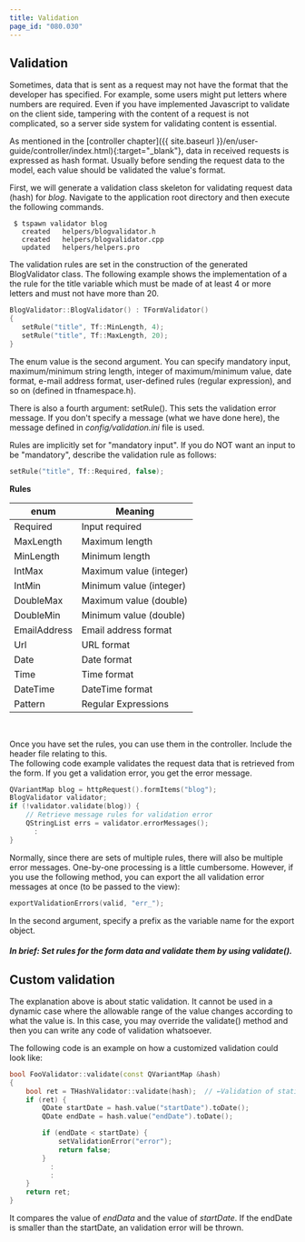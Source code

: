 ```yaml
---
title: Validation
page_id: "080.030"
---
```


## Validation

Sometimes, data that is sent as a request may not have the format that the developer has specified. For example, some users might put letters where numbers are required. Even if you have implemented Javascript to validate on the client side, tampering with the content of a request is not complicated, so a server side system for validating content is essential.

As mentioned in the [controller chapter]({{ site.baseurl }}/en/user-guide/controller/index.html){:target="_blank"}, data in received requests is expressed as hash format. Usually before sending the request data to the model, each value should be validated the value's format.

First, we will generate a validation class skeleton for validating request data (hash) for *blog*. Navigate to the application root directory and then execute the following commands.

```
 $ tspawn validator blog
   created   helpers/blogvalidator.h
   created   helpers/blogvalidator.cpp
   updated   helpers/helpers.pro
```

The validation rules are set in the construction of the generated BlogValidator class. The following example shows the implementation of a the rule for the title variable which must be made of at least 4 or more letters and must not have more than 20.

```c++
BlogValidator::BlogValidator() : TFormValidator()
{
   setRule("title", Tf::MinLength, 4);
   setRule("title", Tf::MaxLength, 20);
}
```

The enum value is the second argument. You can specify mandatory input, maximum/minimum string length, integer of maximum/minimum value, date format, e-mail address format, user-defined rules (regular expression), and so on (defined in tfnamespace.h).

There is also a fourth argument: setRule(). This sets the validation error message. If you don't specify a message (what we have done here), the message defined in *config/validation.ini* file is used.

Rules are implicitly set for "mandatory input". If you do NOT want an input to be "mandatory", describe the validation rule as follows:

```c++
setRule("title", Tf::Required, false);
```

<div class="center aligned" markdown="1">

**Rules**

</div>

<div class="table-div" markdown="1">

| enum         | Meaning                 |
|--------------|-------------------------|
| Required     | Input required          |
| MaxLength    | Maximum length          |
| MinLength    | Minimum length          |
| IntMax       | Maximum value (integer) |
| IntMin       | Minimum value (integer) |
| DoubleMax    | Maximum value (double)  |
| DoubleMin    | Minimum value (double)  |
| EmailAddress | Email address format    |
| Url          | URL format              |
| Date         | Date format             |
| Time         | Time format             |
| DateTime     | DateTime format         |
| Pattern      | Regular Expressions     |

</div><br>

Once you have set the rules, you can use them in the controller. Include the header file relating to this.<br>
The following code example validates the request data that is retrieved from the form. If you get a validation error, you get the error message.

```c++
QVariantMap blog = httpRequest().formItems("blog");
BlogValidator validator;
if (!validator.validate(blog)) {
    // Retrieve message rules for validation error
    QStringList errs = validator.errorMessages();
      :
}
```

Normally, since there are sets of multiple rules, there will also be multiple error messages. One-by-one processing is a little cumbersome. However, if you use the following method, you can export the all validation error messages at once (to be passed to the view):

```c++
exportValidationErrors(valid, "err_");
```

In the second argument, specify a prefix as the variable name for the export object.

##### In brief: Set rules for the form data and validate them by using validate().

## Custom validation

The explanation above is about static validation. It cannot be used in a dynamic case where the allowable range of the value changes according to what the value is. In this case, you may override the validate() method and then you can write any code of validation whatsoever.

The following code is an example on how a customized validation could look like:

```c++
bool FooValidator::validate(const QVariantMap &hash)
{
    bool ret = THashValidator::validate(hash);  // ←Validation of static rules
    if (ret) {
        QDate startDate = hash.value("startDate").toDate();
        QDate endDate = hash.value("endDate").toDate();

        if (endDate < startDate) {
            setValidationError("error");
            return false;
        }
          :
          :
    }
    return ret;
}
```

It compares the value of *endData* and the value of *startDate*. If the endDate is smaller than the startDate, an validation error will be thrown.